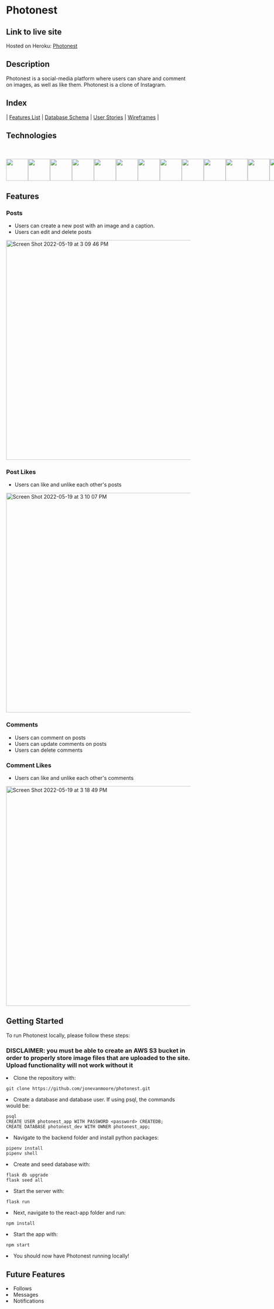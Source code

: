 # Photonest
 
## Link to live site

Hosted on Heroku: [Photonest](https://photonest.herokuapp.com/)

## Description

Photonest is a social-media platform where users can share and comment on images, as well as like them. Photonest is a clone of Instagram.

## Index
| [Features List](https://github.com/jonevanmoore/photonest/wiki/Features-List) | [Database Schema](https://github.com/jonevanmoore/photonest/wiki/Database-Schema) | [User Stories](https://github.com/jonevanmoore/photonest/wiki/User-Stories) | [Wireframes](https://github.com/jonevanmoore/photonest/wiki/Wireframes) |


## Technologies
<br>
<br>
<div style="display:flex">
<img src="https://cdn.jsdelivr.net/gh/devicons/devicon/icons/python/python-original-wordmark.svg" style="width:60px;" />
<img src="https://cdn.jsdelivr.net/gh/devicons/devicon/icons/react/react-original-wordmark.svg" style="width:60px;" />
<img src="https://cdn.jsdelivr.net/gh/devicons/devicon/icons/redux/redux-original.svg" style="width:60px;" />
<img src="https://cdn.jsdelivr.net/gh/devicons/devicon/icons/flask/flask-original.svg" style="width:60px;" />
<img src="https://cdn.jsdelivr.net/gh/devicons/devicon/icons/postgresql/postgresql-original-wordmark.svg" style="width:60px;" />
<img src="https://cdn.jsdelivr.net/gh/devicons/devicon/icons/sqlalchemy/sqlalchemy-original.svg" style="width:60px;" />
<img src="https://cdn.jsdelivr.net/gh/devicons/devicon/icons/amazonwebservices/amazonwebservices-original-wordmark.svg" style="width:60px;" />
<img src="https://cdn.jsdelivr.net/gh/devicons/devicon/icons/html5/html5-plain-wordmark.svg" style="width:60px;" />
<img src="https://cdn.jsdelivr.net/gh/devicons/devicon/icons/css3/css3-plain-wordmark.svg" style="width:60px;" />
<img src="https://cdn.jsdelivr.net/gh/devicons/devicon/icons/git/git-original.svg" style="width:60px;" />
<img src="https://cdn.jsdelivr.net/gh/devicons/devicon/icons/vscode/vscode-original-wordmark.svg" style="width:60px;" />
<img src="https://cdn.jsdelivr.net/gh/devicons/devicon/icons/heroku/heroku-plain-wordmark.svg" style="width:60px;" />
<img src="https://cdn.jsdelivr.net/gh/devicons/devicon/icons/docker/docker-plain-wordmark.svg" style="width:60px;" />
</div>
 
## Features

### Posts
* Users can create a new post with an image and a caption.
* Users can edit and delete posts
<img width="600" alt="Screen Shot 2022-05-19 at 3 09 46 PM" src="https://user-images.githubusercontent.com/64309316/169396624-dd7ba6de-8857-4094-9784-03a566c7b8c2.png">

### Post Likes
* Users can like and unlike each other's posts
<img width="600" alt="Screen Shot 2022-05-19 at 3 10 07 PM" src="https://user-images.githubusercontent.com/64309316/169396670-8fe84780-2988-4009-a7dd-921464275e2e.png">

### Comments
* Users can comment on posts
* Users can update comments on posts
* Users can delete comments

### Comment Likes
* Users can like and unlike each other's comments
<img width="600" alt="Screen Shot 2022-05-19 at 3 18 49 PM" src="https://user-images.githubusercontent.com/64309316/169397494-f7762983-5b4c-43ee-b129-2c9b8213dda5.png">





## Getting Started

To run Photonest locally, please follow these steps:

### DISCLAIMER: you must be able to create an AWS S3 bucket in order to properly store image files that are uploaded to the site. Upload functionality will not work without it

<li>Clone the repository with:</li> 

  ```git clone https://github.com/jonevanmoore/photonest.git```

<li>Create a database and database user. If using psql, the commands would be:</li>

  ```psql```
  <br>
  ```CREATE USER photonest_app WITH PASSWORD <password> CREATEDB;```
  <br>
  ```CREATE DATABASE photonest_dev WITH OWNER photonest_app;```

<li>Navigate to the backend folder and install python packages:</li>

  ```pipenv install```
  <br>
  ```pipenv shell```

<li>Create and seed database with: </li>

  ```flask db upgrade```
  <br>
  ```flask seed all```

<li>Start the server with:</li>

  ```flask run```

<li>Next, navigate to the react-app folder and run: </li>

  ```npm install```

<li>Start the app with: </li>

  ```npm start```

<li>You should now have Photonest running locally!</li>

## Future Features

<li>Follows</li>
<li>Messages</li>
<li>Notifications</li>

